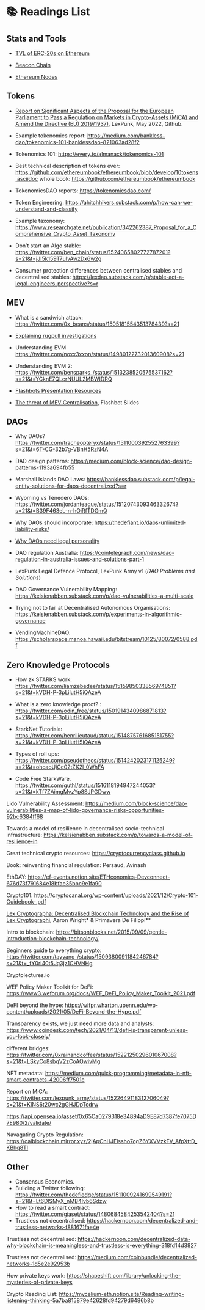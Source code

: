 # 📚 Readings List

## Stats and Tools

- [TVL of ERC-20s on Ethereum](https://ultrasound.money)

- [Beacon Chain](https://twitter.com/superphiz/status/1512770843285327875?s=21&t=RMgFuOl3LvGBK1rwFC_51Q)

- [Ethereum Nodes](https://www.ethernodes.org)


## Tokens
- [Report on Significant Aspects of the Proposal for the European Parliament to Pass a Regulation on Markets in Crypto-Assets (MiCA) and Amend the Directive (EU) 2019/1937)](https://github.com/LeXpunK-Army/MiCA-GUIDANCE/blob/main/LexPunkMiCAReport.pdf), LexPunk, May 2022, Github. 

- Example tokenomics report: https://medium.com/bankless-dao/tokenomics-101-banklessdao-821063ad28f2

- Tokenomics 101: https://every.to/almanack/tokenomics-101

- Best technical description of tokens ever: https://github.com/ethereumbook/ethereumbook/blob/develop/10tokens.asciidoc whole book: https://github.com/ethereumbook/ethereumbook

- TokenomicsDAO reports: https://tokenomicsdao.com/

- Token Engineering: https://ahitchhikers.substack.com/p/how-can-we-understand-and-classify

- Example taxonomy: https://www.researchgate.net/publication/342262387_Proposal_for_a_Comprehensive_Crypto_Asset_Taxonomy

- Don’t start an Algo stable: https://twitter.com/ben_chain/status/1524065802772787201?s=21&t=jJI5k159T7uIvAwzDx6w2g

- Consumer protection differences between centralised stables and decentralised stables: https://lexdao.substack.com/p/stable-act-a-legal-engineers-perspective?s=r

## MEV

- What is a sandwich attack: https://twitter.com/0x_beans/status/1505181554351378439?s=21

- [Explaining rugpull investigations](https://twitter.com/exlawyernft/status/1507194315675643925?s=21)

- Understanding EVM https://twitter.com/noxx3xxon/status/1498012273201360908?s=21

- Understanding EVM 2: https://twitter.com/bensparks_/status/1513238520575537162?s=21&t=YCknE7QLcrNUUL2MBWIDRQ

- [Flashbots Presentation Resources](https://flashbots.notion.site/flashbots/mev-day-836f88806995412dabc1c7bb7ce4e830)

- [The threat of MEV Centralisation](https://docs.google.com/presentation/d/10I5nDokdO_KR94way-QfcD8ucroOLkHczSMOBWUMYME/edit#slide=id.p), Flashbot Slides  

## DAOs

- Why DAOs? https://twitter.com/tracheopteryx/status/1511000392552763399?s=21&t=6T-CG-32b7g-VBnH5RzN4A
 
- DAO design patterns: https://medium.com/block-science/dao-design-patterns-1193a694fb55

- Marshall Islands DAO Laws: https://banklessdao.substack.com/p/legal-entity-solutions-for-daos-decentralized?s=r

- Wyoming vs Tenedero DAOs: https://twitter.com/jordanteague/status/1512074309346332674?s=21&t=B39F463eL-n-hOiRfTDGmQ

- Why DAOs should incorporate: https://thedefiant.io/daos-unlimited-liability-risks/

- [Why DAOs need legal personality](https://unchainedpodcast.com/can-a-dao-go-to-court-according-to-two-dao-legal-experts-probably/)

- DAO regulation Australia: https://cointelegraph.com/news/dao-regulation-in-australia-issues-and-solutions-part-1

- LexPunk Legal Defence Protocol, LexPunk Army v1 (*DAO Problems and Solutions*)

- DAO Governance Vulnerability Mapping: https://kelsienabben.substack.com/p/dao-vulnerabilities-a-multi-scale

- Trying not to fail at Decentralised Autonomous Organisations: https://kelsienabben.substack.com/p/experiments-in-algorithmic-governance

- VendingMachineDAO: https://scholarspace.manoa.hawaii.edu/bitstream/10125/80072/0588.pdf






## Zero Knowledge Protocols
         
- How zk STARKS work: https://twitter.com/liamzebedee/status/1515985033856974851?s=21&t=kVDH-P-3pLilutH5iQAzeA

- What is a zero knowledge proof? : https://twitter.com/odin_free/status/1501914340986871813?s=21&t=kVDH-P-3pLilutH5iQAzeA

- StarkNet Tutorials: https://twitter.com/henrilieutaud/status/1514875761685151755?s=21&t=kVDH-P-3pLilutH5iQAzeA

- Types of roll ups: https://twitter.com/pseudotheos/status/1514242023171125249?s=21&t=ohcaoUjCc02tZK2l_0WhFA

- Code Free StarkWare. https://twitter.com/guthl/status/1516118194947244053?s=21&t=kTf7ZAimgMvzYp8SJPGDww


Lido Vulnerability Assessment: https://medium.com/block-science/dao-vulnerabilities-a-map-of-lido-governance-risks-opportunities-92bc6384ff68

Towards a model of resilience in decentralised socio-technical infrastructure: https://kelsienabben.substack.com/p/towards-a-model-of-resilience-in



Great technical crypto resources: https://cryptocurrencyclass.github.io

Book: reinventing financial regulation: Persaud, Avinash 







EthDAY: https://ef-events.notion.site/ETHconomics-Devconnect-676d73f791684e18bfae35bbc9e1fa90

Crypto101: https://cryptocanal.org/wp-content/uploads/2021/12/Crypto-101-Guidebook-.pdf



[Lex Cryptographa: Decentralised Blockchain Technology and the Rise of Lex Cryptographi](https://deliverypdf.ssrn.com/delivery.php?ID=103001127120086069090073119091074064054034061037083025066004086010002124023064009120098060061014119026053121091072083096083126041004031050048093066006094096100028098042059073027083006102065001023088086123117024096003118126076028010012097101112015093082&EXT=pdf&INDEX=TRUE), Aaron Wright* & Primavera De Filippi**

Intro to blockchain: https://bitsonblocks.net/2015/09/09/gentle-introduction-blockchain-technology/

Beginners guide to everything crypto: https://twitter.com/tayvano_/status/1509380091184246784?s=21&t=_fY0rl40t5Jq3jz1CHVNHg



Cryptolectures.io

WEF Policy Maker Toolkit for DeFi: https://www3.weforum.org/docs/WEF_DeFi_Policy_Maker_Toolkit_2021.pdf



DeFI beyond the hype: https://wifpr.wharton.upenn.edu/wp-content/uploads/2021/05/DeFi-Beyond-the-Hype.pdf

Transparency exists, we just need more data and analysts: https://www.coindesk.com/tech/2021/04/13/defi-is-transparent-unless-you-look-closely/

different bridges: https://twitter.com/0xrainandcoffee/status/1522125029601067008?s=21&t=LSkyCo8sbqV2zCoAOwivMg

NFT metadata: https://medium.com/quick-programming/metadata-in-nft-smart-contracts-42006ff7501e



Report on MiCA: https://twitter.com/lexpunk_army/status/1522649118312706049?s=21&t=KINS6t20wc2gGHJDpTcdrw

https://api.opensea.io/asset/0x65Ca0279318e34894aD9E87d7387fe7075D7E980/2/validate/ 








Navagating Crypto Regulation: https://calblockchain.mirror.xyz/2jApCnHJElssho7cgZ6YXVVzkFV_AfpXttD_KBhq8TI


## Other
- Consensus Economics.
- Building a Twitter following: https://twitter.com/thedefiedge/status/1511009241699549191?s=21&t=Lt6DlSMyX_nMB4Ivb6Sdzw
- How to read a smart contract: https://twitter.com/giaset/status/1480684584253542404?s=21
- Trustless not decentralised: https://hackernoon.com/decentralized-and-trustless-networks-f881671fae4e

Trustless not decentralised: https://hackernoon.com/decentralized-data-why-blockchain-is-meaningless-and-trustless-is-everything-318fd14d3827

Trustless not decentralised: https://medium.com/coinbundle/decentralized-networks-1d5e2e92953b

How private keys work: https://shapeshift.com/library/unlocking-the-mysteries-of-private-keys

Crypto Reading List: https://mycelium-eth.notion.site/Reading-writing-listening-thinking-5a7ba815879e42628fd94279d6486b8b
